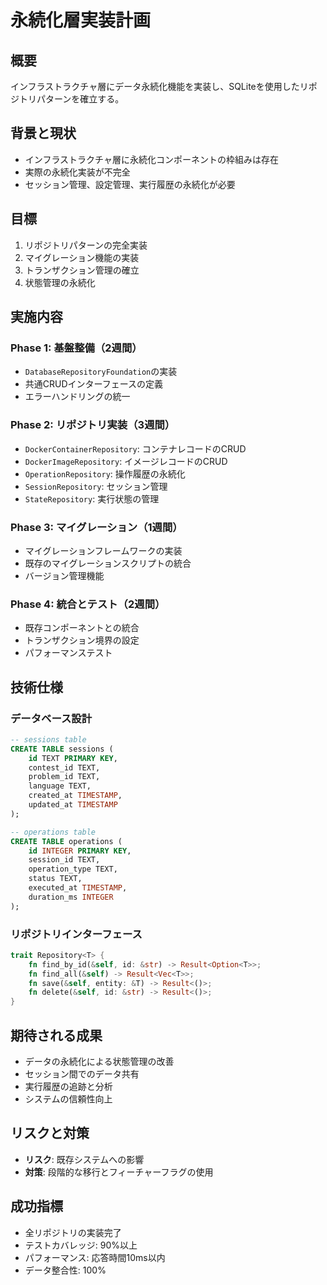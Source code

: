 # 永続化層実装計画

## 概要
インフラストラクチャ層にデータ永続化機能を実装し、SQLiteを使用したリポジトリパターンを確立する。

## 背景と現状
- インフラストラクチャ層に永続化コンポーネントの枠組みは存在
- 実際の永続化実装が不完全
- セッション管理、設定管理、実行履歴の永続化が必要

## 目標
1. リポジトリパターンの完全実装
2. マイグレーション機能の実装
3. トランザクション管理の確立
4. 状態管理の永続化

## 実施内容

### Phase 1: 基盤整備（2週間）
- `DatabaseRepositoryFoundation`の実装
- 共通CRUDインターフェースの定義
- エラーハンドリングの統一

### Phase 2: リポジトリ実装（3週間）
- `DockerContainerRepository`: コンテナレコードのCRUD
- `DockerImageRepository`: イメージレコードのCRUD
- `OperationRepository`: 操作履歴の永続化
- `SessionRepository`: セッション管理
- `StateRepository`: 実行状態の管理

### Phase 3: マイグレーション（1週間）
- マイグレーションフレームワークの実装
- 既存のマイグレーションスクリプトの統合
- バージョン管理機能

### Phase 4: 統合とテスト（2週間）
- 既存コンポーネントとの統合
- トランザクション境界の設定
- パフォーマンステスト

## 技術仕様

### データベース設計
```sql
-- sessions table
CREATE TABLE sessions (
    id TEXT PRIMARY KEY,
    contest_id TEXT,
    problem_id TEXT,
    language TEXT,
    created_at TIMESTAMP,
    updated_at TIMESTAMP
);

-- operations table
CREATE TABLE operations (
    id INTEGER PRIMARY KEY,
    session_id TEXT,
    operation_type TEXT,
    status TEXT,
    executed_at TIMESTAMP,
    duration_ms INTEGER
);
```

### リポジトリインターフェース
```rust
trait Repository<T> {
    fn find_by_id(&self, id: &str) -> Result<Option<T>>;
    fn find_all(&self) -> Result<Vec<T>>;
    fn save(&self, entity: &T) -> Result<()>;
    fn delete(&self, id: &str) -> Result<()>;
}
```

## 期待される成果
- データの永続化による状態管理の改善
- セッション間でのデータ共有
- 実行履歴の追跡と分析
- システムの信頼性向上

## リスクと対策
- **リスク**: 既存システムへの影響
- **対策**: 段階的な移行とフィーチャーフラグの使用

## 成功指標
- 全リポジトリの実装完了
- テストカバレッジ: 90%以上
- パフォーマンス: 応答時間10ms以内
- データ整合性: 100%